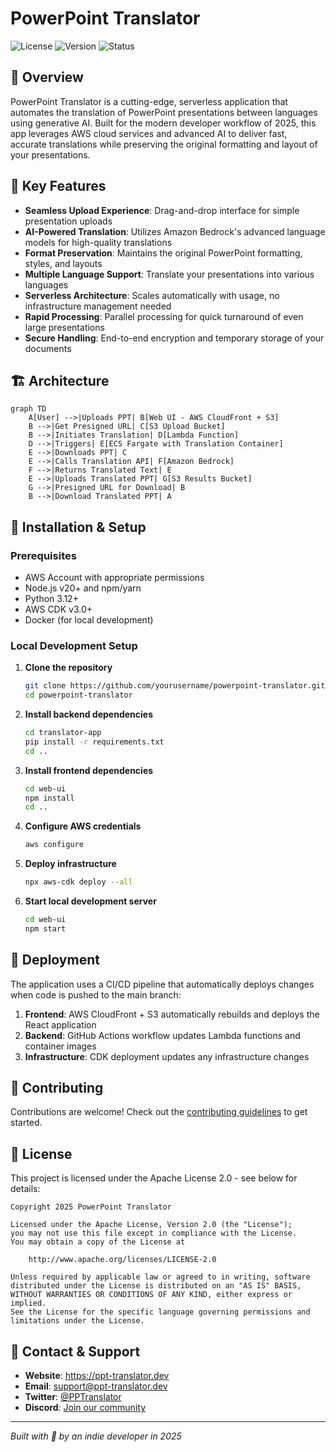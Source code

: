 # PowerPoint Translator

![License](https://img.shields.io/badge/license-Apache%202.0-blue.svg)
![Version](https://img.shields.io/badge/version-1.0.0-brightgreen.svg)
![Status](https://img.shields.io/badge/status-production-green.svg)

## 🚀 Overview

PowerPoint Translator is a cutting-edge, serverless application that automates the translation of PowerPoint presentations between languages using generative AI. Built for the modern developer workflow of 2025, this app leverages AWS cloud services and advanced AI to deliver fast, accurate translations while preserving the original formatting and layout of your presentations.

## 🎯 Key Features

- **Seamless Upload Experience**: Drag-and-drop interface for simple presentation uploads
- **AI-Powered Translation**: Utilizes Amazon Bedrock's advanced language models for high-quality translations
- **Format Preservation**: Maintains the original PowerPoint formatting, styles, and layouts
- **Multiple Language Support**: Translate your presentations into various languages
- **Serverless Architecture**: Scales automatically with usage, no infrastructure management needed
- **Rapid Processing**: Parallel processing for quick turnaround of even large presentations
- **Secure Handling**: End-to-end encryption and temporary storage of your documents

## 🏗️ Architecture

```mermaid
graph TD
    A[User] -->|Uploads PPT| B[Web UI - AWS CloudFront + S3]
    B -->|Get Presigned URL| C[S3 Upload Bucket]
    B -->|Initiates Translation| D[Lambda Function]
    D -->|Triggers| E[ECS Fargate with Translation Container]
    E -->|Downloads PPT| C
    E -->|Calls Translation API| F[Amazon Bedrock]
    F -->|Returns Translated Text| E
    E -->|Uploads Translated PPT| G[S3 Results Bucket]
    G -->|Presigned URL for Download| B
    B -->|Download Translated PPT| A
```

## 🔧 Installation & Setup

### Prerequisites

- AWS Account with appropriate permissions
- Node.js v20+ and npm/yarn
- Python 3.12+
- AWS CDK v3.0+
- Docker (for local development)

### Local Development Setup

1. **Clone the repository**
   ```bash
   git clone https://github.com/yourusername/powerpoint-translator.git
   cd powerpoint-translator
   ```

2. **Install backend dependencies**
   ```bash
   cd translator-app
   pip install -r requirements.txt
   cd ..
   ```

3. **Install frontend dependencies**
   ```bash
   cd web-ui
   npm install
   cd ..
   ```

4. **Configure AWS credentials**
   ```bash
   aws configure
   ```

5. **Deploy infrastructure**
   ```bash
   npx aws-cdk deploy --all
   ```

6. **Start local development server**
   ```bash
   cd web-ui
   npm start
   ```

## 🚀 Deployment

The application uses a CI/CD pipeline that automatically deploys changes when code is pushed to the main branch:

1. **Frontend**: AWS CloudFront + S3 automatically rebuilds and deploys the React application
2. **Backend**: GitHub Actions workflow updates Lambda functions and container images
3. **Infrastructure**: CDK deployment updates any infrastructure changes

## 🤝 Contributing

Contributions are welcome! Check out the [contributing guidelines](CONTRIBUTING.md) to get started.

## 📄 License

This project is licensed under the Apache License 2.0 - see below for details:

```
Copyright 2025 PowerPoint Translator

Licensed under the Apache License, Version 2.0 (the "License");
you may not use this file except in compliance with the License.
You may obtain a copy of the License at

    http://www.apache.org/licenses/LICENSE-2.0

Unless required by applicable law or agreed to in writing, software
distributed under the License is distributed on an "AS IS" BASIS,
WITHOUT WARRANTIES OR CONDITIONS OF ANY KIND, either express or implied.
See the License for the specific language governing permissions and
limitations under the License.
```

## 📱 Contact & Support

- **Website**: https://ppt-translator.dev
- **Email**: support@ppt-translator.dev
- **Twitter**: [@PPTranslator](https://twitter.com/PPTranslator)
- **Discord**: [Join our community](https://discord.gg/ppt-translator)

---

*Built with 💙 by an indie developer in 2025*